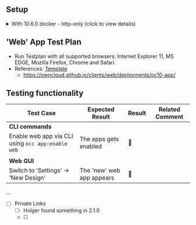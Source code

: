 ## Setup

<details>
<summary>With 10.6.0 docker - http-only (click to view details)</summary>

```
oc_release.sh app:get oauth2
oc_release.sh app:get web
HTTP_PORT=883
HTTPS_PORT=8443
IPADDR=$(hostname -I | sed -e 's/ .*//')
HTTP_SERVER=http://$IPADDR:$HTTP_PORT
HTTPS_SERVER=$HTTP_SERVER
# HTTPS_SERVER=http://$IPADDR:$HTTPS_PORT
cd mnt_oc

mkdir -p config/
echo -e > config/web.config.php "<?php\n\$CONFIG = array ( 'web.baseUrl' => '$HTTPS_SERVER/index.php/apps/web' );"

docker run -ti --rm -v $HOME/mnt_oc:/mnt/data -p $HTTP_PORT:8080 owncloud/server:10.6.0 & 
echo "Admin -> General -> Log: select Everything ..."
echo "Admin -> 'User Authentication': Add: ownCloud-Web $HTTPS_SERVER/index.php/apps/web/oidc-callback.html"

CLIENT_ID_FROM_OAUTH2=nGqQBjSGwZ33lCgGWXUxOJLKG6SU5AnMGOHJo3w5f39U8KMrg7BMN7vJCvcKDF56

cat <<EOF > config/config.json
{
  "server" : "$HTTPS_SERVER",
  "theme": "owncloud",
  "auth": {
    "clientId": "$CLIENT_ID_FROM_OAUTH2",
    "url": "$HTTPS_SERVER/index.php/apps/oauth2/api/v1/token",
    "authUrl": "$HTTPS_SERVER/index.php/apps/oauth2/authorize"
  },
  "apps" : [ "files", "draw-io",  "markdown-editor",  "media-viewer" ],
  "applications" : [
    {
      "title": { "en": "Classic Design", "de": "Dateien" },
      "icon": "switch_ui",
      "url": "$HTTP_SERVER/index.php/apps/files"
    },
    {
      "icon": "application",
      "menu": "user",
      "target": "_self",
      "title": { "de": "Einstellungen", "en": "Settings" },
      "url": "$HTTPS_SERVER/index.php/settings/personal"
    }
  ]
}
EOF

docker exec -ti $(docker ps -q | head -1) occ app:enable oauth2
docker exec -ti $(docker ps -q | head -1) occ app:enable web
```
</details>

## 'Web' App Test Plan

- Run Testplan with all supported browsers: Internet Explorer 11, MS EDGE, Mozilla Firefox, Chrome and Safari.
- References: [Template](https://github.com/owncloud/QA/edit/master/Server/Test_Plan_web.md)
  - https://owncloud.github.io/clients/web/deployments/oc10-app/
  
## Testing functionality

Test Case | Expected Result | Result | Related Comment
------------- | -------------- | ----- | ------
**CLI commands** |  |   |
Enable web app via CLI using ```occ app:enable web``` | The apps gets enabled | :construction:  |
|  |   |
 **Web GUI** |  |   |
 Switch to 'Settings' -> 'New Design' | The 'new' web app appears | :construction:  |

...
* [ ] Private Links
    * [ ] Holger found something in 2.1.0
    * [ ] 
